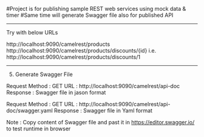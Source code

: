 #Project is for publishing sample REST web services using mock data & timer
#Same time will generate Swagger file also for published API

-------------------------------------------------------------------

Try with below URLs

http://localhost:9090/camelrest/products
http://localhost:9090/camelrest/products/discounts/{id} i.e. http://localhost:9090/camelrest/products/discounts/1


 ----------------------------------------------------------------------------------------------------------
 5.    Generate Swagger File

Request Method     :   GET
URL                :   http://localhost:9090/camelrest/api-doc
Response           :  Swagger file in jason format


Request Method     :   GET
URL                :   http://localhost:9090/camelrest/api-doc/swagger.yaml
Response           :  Swagger file in Yaml format


Note : Copy content of Swagger file and past it in https://editor.swagger.io/ to test runtime in browser

	
 